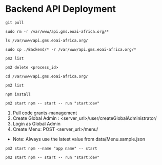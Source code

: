 # Backend API Deployment

`git pull`

`sudo rm -r /var/www/api.gms.eoai-africa.org/*`

`ls /var/www/api.gms.eoai-africa.org/`

`sudo cp ./Backend/* -r /var/www/api.gms.eoai-africa.org/*`

`pm2 list`

`pm2 delete <process_id>`

`cd /var/www/api.gms.eoai-africa.org/`

`pm2 list`

`npm install`

`pm2 start npm -- start -- run "start:dev"`

1) Pull code grants-management
2) Create Global Admin : <server_url>/user/createGlobalAdministrator/
3) Login as Global Admin
4) Create Menu: POST <server_url>/menu/

- Note: Always use the latest value from data/Menu.sample.json
 

`pm2 start npm --name "app name" -- start`

`pm2 start npm -- start -- run "start:dev"`

